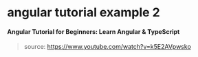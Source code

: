 # angular tutorial example 2

#### Angular Tutorial for Beginners: Learn Angular & TypeScript

>source: https://www.youtube.com/watch?v=k5E2AVpwsko
